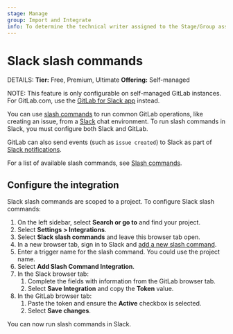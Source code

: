 ```yaml
---
stage: Manage
group: Import and Integrate
info: To determine the technical writer assigned to the Stage/Group associated with this page, see https://handbook.gitlab.com/handbook/product/ux/technical-writing/#assignments
---
```


# Slack slash commands

DETAILS:
**Tier:** Free, Premium, Ultimate
**Offering:** Self-managed

NOTE:
This feature is only configurable on self-managed GitLab instances.
For GitLab.com, use the [GitLab for Slack app](gitlab_slack_application.md) instead.

You can use [slash commands](gitlab_slack_application.md#slash-commands) to run common GitLab operations,
like creating an issue, from a [Slack](https://slack.com/) chat environment.
To run slash commands in Slack, you must configure both Slack and GitLab.

GitLab can also send events (such as `issue created`) to Slack as part of
[Slack notifications](gitlab_slack_application.md#slack-notifications).

For a list of available slash commands, see [Slash commands](gitlab_slack_application.md#slash-commands).

## Configure the integration

Slack slash commands are scoped to a project. To configure Slack slash commands:

1. On the left sidebar, select **Search or go to** and find your project.
1. Select **Settings > Integrations**.
1. Select **Slack slash commands** and leave this browser tab open.
1. In a new browser tab, sign in to Slack and [add a new slash command](https://my.slack.com/services/new/slash-commands).
1. Enter a trigger name for the slash command. You could use the project name.
1. Select **Add Slash Command Integration**.
1. In the Slack browser tab:
   1. Complete the fields with information from the GitLab browser tab.
   1. Select **Save Integration** and copy the **Token** value.
1. In the GitLab browser tab:
   1. Paste the token and ensure the **Active** checkbox is selected.
   1. Select **Save changes**.

You can now run slash commands in Slack.
